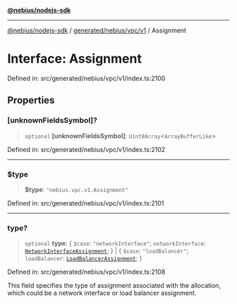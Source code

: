 [**@nebius/nodejs-sdk**](../../../../../README.md)

***

[@nebius/nodejs-sdk](../../../../../README.md) / [generated/nebius/vpc/v1](../README.md) / Assignment

# Interface: Assignment

Defined in: src/generated/nebius/vpc/v1/index.ts:2100

## Properties

### \[unknownFieldsSymbol\]?

> `optional` **\[unknownFieldsSymbol\]**: `Uint8Array`\<`ArrayBufferLike`\>

Defined in: src/generated/nebius/vpc/v1/index.ts:2102

***

### $type

> **$type**: `"nebius.vpc.v1.Assignment"`

Defined in: src/generated/nebius/vpc/v1/index.ts:2101

***

### type?

> `optional` **type**: \{ `$case`: `"networkInterface"`; `networkInterface`: [`NetworkInterfaceAssignment`](NetworkInterfaceAssignment.md); \} \| \{ `$case`: `"loadBalancer"`; `loadBalancer`: [`LoadBalancerAssignment`](LoadBalancerAssignment.md); \}

Defined in: src/generated/nebius/vpc/v1/index.ts:2108

This field specifies the type of assignment associated with the allocation,
 which could be a network interface or load balancer assignment.
